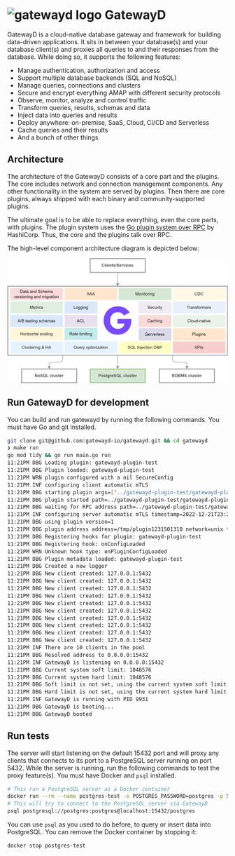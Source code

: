 # <img src="https://github.com/gatewayd-io/gatewayd/blob/main/assets/gatewayd-logo.png" alt="gatewayd logo" style="height: 48px; width: 48px;"/> GatewayD

GatewayD is a cloud-native database gateway and framework for building data-driven applications. It sits in between your database(s) and your database client(s) and proxies all queries to and their responses from the database. While doing so, it supports the following features:

- Manage authentication, authorization and access
- Support multiple database backends (SQL and NoSQL)
- Manage queries, connections and clusters
- Secure and encrypt everything AMAP with different security protocols
- Observe, monitor, analyze and control traffic
- Transform queries, results, schemas and data
- Inject data into queries and results
- Deploy anywhere: on-premise, SaaS, Cloud, CI/CD and Serverless
- Cache queries and their results
- And a bunch of other things

## Architecture

The architecture of the GatewayD consists of a core part and the plugins. The core includes network and connection management components. Any other functionality in the system are served by plugins. Then there are core plugins, always shipped with each binary and community-supported plugins.

The ultimate goal is to be able to replace everything, even the core parts, with plugins. The plugin system uses the [Go plugin system over RPC](https://github.com/hashicorp/go-plugin) by HashiCorp. Thus, the core and the plugins talk over RPC.

The high-level component architecture diagram is depicted below:

![Architecture diagrams](assets/architecture-diagram-v0.0.1.png)

## Run GatewayD for development

You can build and run gatewayd by running the following commands. You must have Go and git installed.

```bash
git clone git@github.com:gatewayd-io/gatewayd.git && cd gatewayd
❯ make run
go mod tidy && go run main.go run
11:21PM DBG Loading plugin: gatewayd-plugin-test
11:21PM DBG Plugin loaded: gatewayd-plugin-test
11:21PM WRN plugin configured with a nil SecureConfig
11:21PM INF configuring client automatic mTLS
11:21PM DBG starting plugin args=["../gatewayd-plugin-test/gatewayd-plugin-test"] path=../gatewayd-plugin-test/gatewayd-plugin-test
11:21PM DBG plugin started path=../gatewayd-plugin-test/gatewayd-plugin-test pid=9937
11:21PM DBG waiting for RPC address path=../gatewayd-plugin-test/gatewayd-plugin-test
11:21PM INF configuring server automatic mTLS timestamp=2022-12-21T23:21:02.345+0100
11:21PM DBG using plugin version=1
11:21PM DBG plugin address address=/tmp/plugin1231501310 network=unix timestamp=2022-12-21T23:21:02.381+0100
11:21PM DBG Registering hooks for plugin: gatewayd-plugin-test
11:21PM DBG Registering hook: onConfigLoaded
11:21PM WRN Unknown hook type: onPluginConfigLoaded
11:21PM DBG Plugin metadata loaded: gatewayd-plugin-test
11:21PM DBG Created a new logger
11:21PM DBG New client created: 127.0.0.1:5432
11:21PM DBG New client created: 127.0.0.1:5432
11:21PM DBG New client created: 127.0.0.1:5432
11:21PM DBG New client created: 127.0.0.1:5432
11:21PM DBG New client created: 127.0.0.1:5432
11:21PM DBG New client created: 127.0.0.1:5432
11:21PM DBG New client created: 127.0.0.1:5432
11:21PM DBG New client created: 127.0.0.1:5432
11:21PM DBG New client created: 127.0.0.1:5432
11:21PM DBG New client created: 127.0.0.1:5432
11:21PM INF There are 10 clients in the pool
11:21PM DBG Resolved address to 0.0.0.0:15432
11:21PM INF GatewayD is listening on 0.0.0.0:15432
11:21PM DBG Current system soft limit: 1048576
11:21PM DBG Current system hard limit: 1048576
11:21PM DBG Soft limit is not set, using the current system soft limit
11:21PM DBG Hard limit is not set, using the current system hard limit
11:21PM INF GatewayD is running with PID 9931
11:21PM DBG GatewayD is booting...
11:21PM DBG GatewayD booted
```

## Run tests

The server will start listening on the default 15432 port and will proxy any clients that connects to its port to a PostgreSQL server running on port 5432. While the server is running, run the following commands to test the proxy feature(s). You must have Docker and `psql` installed.

```bash
# This run a PostgreSQL server as a Docker container
docker run --rm --name postgres-test -e POSTGRES_PASSWORD=postgres -p 5432:5432 -d postgres
# This will try to connect to the PostgreSQL server via GatewayD
psql postgresql://postgres:postgres@localhost:15432/postgres
```

You can use `psql` as you used to do before, to query or insert data into PostgreSQL. You can remove the Docker container by stopping it:

```bash
docker stop postgres-test
```

<!--
## Support

The support section.

## Contributing

The contributing section.
-->
